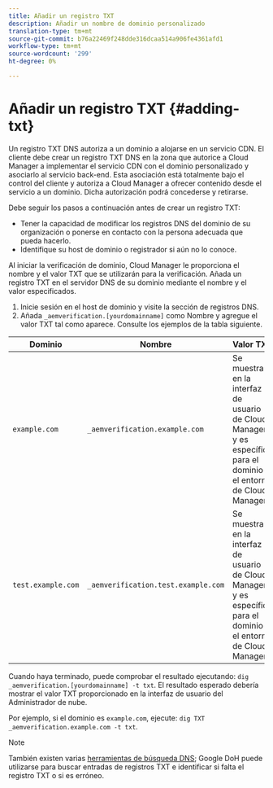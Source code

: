 ```yaml
---
title: Añadir un registro TXT
description: Añadir un nombre de dominio personalizado
translation-type: tm+mt
source-git-commit: b76a22469f248dde316dcaa514a906fe4361afd1
workflow-type: tm+mt
source-wordcount: '299'
ht-degree: 0%

---
```



# Añadir un registro TXT {#adding-txt}

Un registro TXT DNS autoriza a un dominio a alojarse en un servicio CDN. El cliente debe crear un registro TXT DNS en la zona que autorice a Cloud Manager a implementar el servicio CDN con el dominio personalizado y asociarlo al servicio back-end. Esta asociación está totalmente bajo el control del cliente y autoriza a Cloud Manager a ofrecer contenido desde el servicio a un dominio. Dicha autorización podrá concederse y retirarse.

Debe seguir los pasos a continuación antes de crear un registro TXT:

* Tener la capacidad de modificar los registros DNS del dominio de su organización o ponerse en contacto con la persona adecuada que pueda hacerlo.
* Identifique su host de dominio o registrador si aún no lo conoce.

Al iniciar la verificación de dominio, Cloud Manager le proporciona el nombre y el valor TXT que se utilizarán para la verificación. Añada un registro TXT en el servidor DNS de su dominio mediante el nombre y el valor especificados.

1. Inicie sesión en el host de dominio y visite la sección de registros DNS.
1. Añada `_aemverification.[yourdomainname]` como Nombre y agregue el valor TXT tal como aparece.
Consulte los ejemplos de la tabla siguiente.

| Dominio | Nombre | Valor TXT |
|--- |--- |---|
| `example.com` | `_aemverification.example.com` | Se muestra en la interfaz de usuario de Cloud Manager y es específica para el dominio y el entorno de Cloud Manager |
| `test.example.com` | `_aemverification.test.example.com` | Se muestra en la interfaz de usuario de Cloud Manager y es específica para el dominio y el entorno de Cloud Manager |

Cuando haya terminado, puede comprobar el resultado ejecutando: `dig _aemverification.[yourdomainname] -t txt`.
El resultado esperado debería mostrar el valor TXT proporcionado en la interfaz de usuario del Administrador de nube.

Por ejemplo, si el dominio es `example.com`, ejecute: `dig TXT _aemverification.example.com -t txt`.

>[!NOTE]
>También existen varias [herramientas de búsqueda DNS](https://www.ultratools.com/tools/dnsLookup); Google DoH puede utilizarse para buscar entradas de registros TXT e identificar si falta el registro TXT o si es erróneo.

